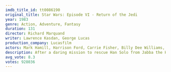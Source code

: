 ```yaml
---
imdb_title_id: tt0086190
original_title: Star Wars: Episode VI - Return of the Jedi
year: 1983
genre: Action, Adventure, Fantasy
duration: 131
director: Richard Marquand
writer: Lawrence Kasdan, George Lucas
production_company: Lucasfilm
actors: Mark Hamill, Harrison Ford, Carrie Fisher, Billy Dee Williams, Anthony Daniels, Peter Mayhew, Sebastian Shaw, Ian McDiarmid, Frank Oz, James Earl Jones, David Prowse, Alec Guinness, Kenny Baker, Michael Pennington, Kenneth Colley
description: After a daring mission to rescue Han Solo from Jabba the Hutt, the Rebels dispatch to Endor to destroy the second Death Star. Meanwhile, Luke struggles to help Darth Vader back from the dark side without falling into the Emperor's trap.
avg_vote: 8.3
votes: 928036
---
```

